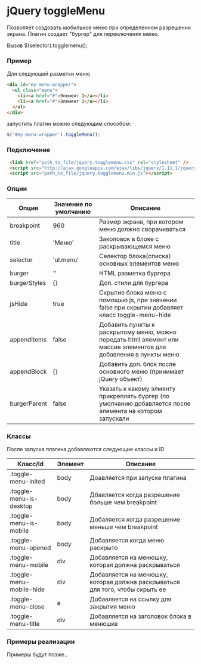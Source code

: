 # jQuery toggleMenu

Позволяет создовать мобильное меню при определенном разрешении экрана.
Плагин создает "бургер" для переключения меню.

Вызов $(selector).togglemenu();

### Пример
Для следующей разметки меню
```html
<div id="my-menu-wrapper">
  <ul class="menu">
    <li><a href="#">Элемент 1</a></li>
    <li><a href="#">Элемент 2</a></li>
  </ul>
</div>
``` 
запустить плагин можно следующим способом:

```javascript
$('#my-menu-wrapper').toggleMenu();
```
### Подключение
```html
 <link href="path_to_file/jquery.togglemenu.css" rel="stylesheet" />
 <script src="http://ajax.googleapis.com/ajax/libs/jquery/1.11.1/jquery.min.js"></script>
 <script src="path_to_file/jquery.togglemenu.min.js"></script>
```

### Опции 

Опция | Значение по умолчанию | Описание
----- | --------------------- | --------
breakpoint| 960 | Размер экрана, при котором меню должно сворачиваться
title| 'Меню' | Заколовок в блоке с раскрывающемся меню
selector| 'ul.menu' | Селектор блока(списка) основных элементов меню
burger| '<i class="toggle-menu-burger"></i>' | HTML разметка бургера
burgerStyles| {} | Доп. стили для бургера
jsHide| true | Скрытие блока меню с помощью js, при значении false при скрытии добавляет класс toggle-menu-hide
appendItems| false | Добавить пункты к раскрытому меню, можно передать html элемент или массив элементов для добавления в пункты меню
appendBlock| {} | Добавить доп. блок после основного меню (принимает jQuery объект)
burgerParent| false | Указать к какому элменту прикреплять бургер (по умолчанию добавляется после элемента на котором запускали


### Классы

После запуска плагина добавляются следующие классы и ID

Класс/Id | Элемент | Описание
-------- | ------- | --------
.toggle-menu-inited | body | Доавляется при запуске плагина
.toggle-menu-is-desktop | body | Дбавляется когда разрешение больше чем breakpoint
.toggle-menu-is-mobile | body | Добаляется когда разрешение меньше чем breakpoint
.toggle-menu-opened | body | Добавляется когда меню раскрыто
.toggle-menu-mobile | div | Добавляется на менюшку, которая должна раскрываться
.toggle-menu-mobile-hide | div | Добавляется на менюшку, которая должна раскрываться для того, чтобы скрыть ее
.toggle-menu-close | a | Добавляется на ссылку для закрытия меню
.toggle-menu-title | div | Добавляется на заголовок блока в менюшке

### Примеры реализации
Примеры будут позже.. 
